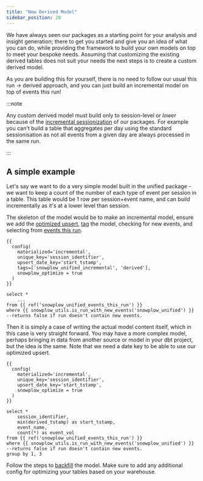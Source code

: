 ```yaml
---
title: "New Derived Model"
sidebar_position: 20
---
```


We have always seen our packages as a starting point for your analysis and insight generation; there to get you started and give you an idea of what you can do, while providing the framework to build your own models on top to meet your bespoke needs. Assuming that customizing the existing derived tables does not suit your needs the next steps is to create a custom derived model.

As you are building this for yourself, there is no need to follow our usual this run -> derived approach, and you can just build an incremental model on top of events this run!

:::note

Any custom derived model must build only to session-level or _lower_ because of the [incremental sessionization](/docs/modeling-your-data/modeling-your-data-with-dbt/package-mechanics/incremental-processing/index.md) of our packages. For example you can't build a table that aggregates per day using the standard sessionisation as not all events from a given day are always processed in the same run.

:::

## A simple example
Let's say we want to do a very simple model built in the unified package - we want to keep a count of the number of each type of event per session in a table. This table would be 1 row per session+event name, and can build incrementally as it's at a lower level than session.

The skeleton of the model would be to make an incremental model, ensure we add the [optimized upsert](/docs/modeling-your-data/modeling-your-data-with-dbt/package-mechanics/optimized-upserts/index.md), [tag](/docs/modeling-your-data/modeling-your-data-with-dbt/dbt-custom-models/index.md#tagging-models) the model, checking for new events, and selecting from [events this run](/docs/modeling-your-data/modeling-your-data-with-dbt/package-mechanics/this-run-tables/index.md#events-this-run).

```jinja2 title=models/custom_snowplow_derived/session_event_counts.sql
{{
  config(
    materialized='incremental',
    unique_key='session_identifier',
    upsert_date_key='start_tstamp',
    tags=['snowplow_unified_incremental', 'derived'],
    snowplow_optimize = true
  )
}}

select *
    ...
from {{ ref('snowplow_unified_events_this_run') }}
where {{ snowplow_utils.is_run_with_new_events('snowplow_unified') }} --returns false if run doesn't contain new events.
```

Then it is simply a case of writing the actual model content itself, which in this case is very straight forward. You may have a more complex model, perhaps bringing in data from another source or model in your dbt project, but the idea is the same. Note that we need a date key to be able to use our optimized upsert.

```jinja2 title=models/custom_snowplow_derived/session_event_counts.sql
{{
  config(
    materialized='incremental',
    unique_key='session_identifier',
    upsert_date_key='start_tstamp',
    snowplow_optimize = true
  )
}}

select *
    session_identifier,
    min(derived_tstamp) as start_tstamp,
    event_name,
    count(*) as event_vol
from {{ ref('snowplow_unified_events_this_run') }}
where {{ snowplow_utils.is_run_with_new_events('snowplow_unified') }} --returns false if run doesn't contain new events.
group by 1, 3
```

Follow the steps to [backfill](/docs/modeling-your-data/modeling-your-data-with-dbt/dbt-operation/backfilling/index.md) the model. Make sure to add any additional config for optimizing your tables based on your warehouse.
